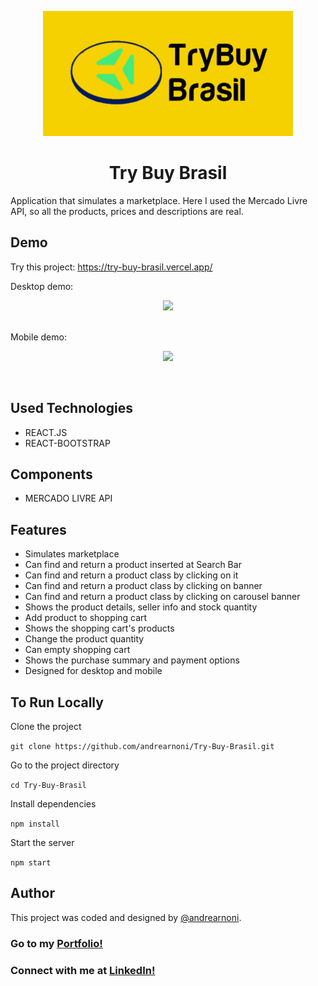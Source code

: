 <p align="center">
  <img src="./src/images/tryBuy.jpg" width="400px">
</p>

<h1 align="center">Try Buy Brasil</h1>

Application that simulates a marketplace. Here I used the Mercado Livre API, so all the products,
prices and descriptions are real.

## Demo

Try this project: https://try-buy-brasil.vercel.app/<br>

Desktop demo:

<p align="center">
  <img src="./src/images/gif-desktop-trybuy.gif"><br><br>
</p>

Mobile demo: 

<p align="center">
  <img src="./src/images/gif-mobile-trybuy.gif">
</p>

<br>

## Used Technologies

* REACT.JS
* REACT-BOOTSTRAP

## Components

* MERCADO LIVRE API

## Features

* Simulates marketplace
* Can find and return a product inserted at Search Bar
* Can find and return a product class by clicking on it
* Can find and return a product class by clicking on banner
* Can find and return a product class by clicking on carousel banner
* Shows the product details, seller info and stock quantity
* Add product to shopping cart
* Shows the shopping cart's products
* Change the product quantity
* Can empty shopping cart
* Shows the purchase summary and payment options
* Designed for desktop and mobile

## To Run Locally

Clone the project

`git clone https://github.com/andrearnoni/Try-Buy-Brasil.git`

Go to the project directory

`cd Try-Buy-Brasil`

Install dependencies

`npm install`

Start the server

`npm start`

## Author

This project was coded and designed by [@andrearnoni](https://github.com/andrearnoni).

### Go to my [Portfolio!](https://andrearnoni.vercel.app/) 
### Connect with me at [LinkedIn!](https://www.linkedin.com/in/andrearnoni/) 
